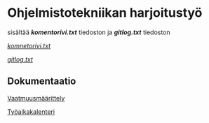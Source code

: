 # Ohjelmistotekniikan harjoitustyö

sisältää __*komentorivi.txt*__ tiedoston ja __*gitlog.txt*__ tiedoston

_[komnetorivi.txt](https://github.com/HegePI/ot-harjoitustyo/blob/master/laskarit/viikko1/komentorivi.txt)_

_[gitlog.txt](https://github.com/HegePI/ot-harjoitustyo/blob/master/laskarit/viikko1/gitlog.txt)_

## Dokumentaatio

[Vaatmuusmäärittely](https://github.com/HegePI/ot-harjoitustyo/blob/master/dokumentaatio/vaatimuusmaarittely.md)

[Työaikakalenteri](https://github.com/HegePI/ot-harjoitustyo/blob/master/dokumentaatio/tyoaikakalenteri.md)

